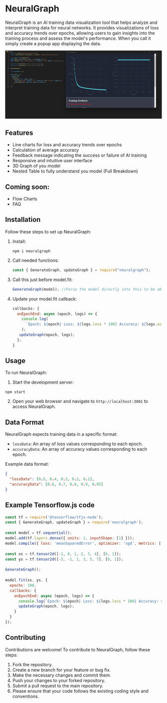 # NeuralGraph

NeuralGraph is an AI training data visualization tool that helps analyze and interpret training data for neural networks. It provides visualizations of loss and accuracy trends over epochs, allowing users to gain insights into the training process and assess the model's performance. When you call it simply create a popup app displaying the data.

![NeuralGraph Preview](./images/img.png)

## Features

- Line charts for loss and accuracy trends over epochs
- Calculation of average accuracy
- Feedback message indicating the success or failure of AI training
- Responsive and intuitive user interface
- 3D Graph of you model
- Nested Table to fully understand you model (Full Breakdown)

## Coming soon:
- Flow Charts
- FAQ

## Installation

Follow these steps to set up NeuralGraph:

1. Install:
   ```shell
   npm i neuralgraph
   ```
2. Call needed functions:
   ```js
   const { GenerateGraph, updateGraph } = require("neuralgraph");
   ```
3. Call this just before model.fit:
   ```js
   GenerateGraph(model); //Parse the model directly into this to be able to see a 3D view of you model
   ```
4. Update your model.fit callback:
   ```js
   callbacks: {
     onEpochEnd: async (epoch, logs) => {
       console.log(
         `Epoch: ${epoch} Loss: ${logs.loss * 100} Accuracy: ${logs.acc}`
       );
      updateGraph(epoch, logs);
     };
   }
   ```

## Usage

To run NeuralGraph:

1. Start the development server:
 ```shell
 npm start
````

2. Open your web browser and navigate to `http://localhost:3001` to access NeuralGraph.

## Data Format

NeuralGraph expects training data in a specific format:

- `lossData`: An array of loss values corresponding to each epoch.
- `accuracyData`: An array of accuracy values corresponding to each epoch.

Example data format:

```json
{
  "lossData": [0.5, 0.4, 0.3, 0.2, 0.1],
  "accuracyData": [0.6, 0.7, 0.8, 0.9, 0.95]
}
```

## Example Tensorflow.js code

```js
const tf = require('@tensorflow/tfjs-node');
const { GenerateGraph, updateGraph } = require('neuralgraph');

const model = tf.sequential();
model.add(tf.layers.dense({ units: 1, inputShape: [1] }));
model.compile({ loss: 'meanSquaredError', optimizer: 'sgd', metrics: ['accuracy'] });

const xs = tf.tensor2d([-1, 0, 1, 2, 3, 4], [6, 1]);
const ys = tf.tensor2d([-3, -1, 1, 3, 5, 7], [6, 1]);

GenerateGraph();

model.fit(xs, ys, {
  epochs: 100,
  callbacks: {
    onEpochEnd: async (epoch, logs) => {
      console.log(`Epoch: ${epoch} Loss: ${logs.loss * 100} Accuracy: ${logs.acc}`);
      updateGraph(epoch, logs);
    }
  }
});
```

## Contributing

Contributions are welcome! To contribute to NeuralGraph, follow these steps:

1. Fork the repository.
2. Create a new branch for your feature or bug fix.
3. Make the necessary changes and commit them.
4. Push your changes to your forked repository.
5. Submit a pull request to the main repository.
6. Please ensure that your code follows the existing coding style and conventions.
